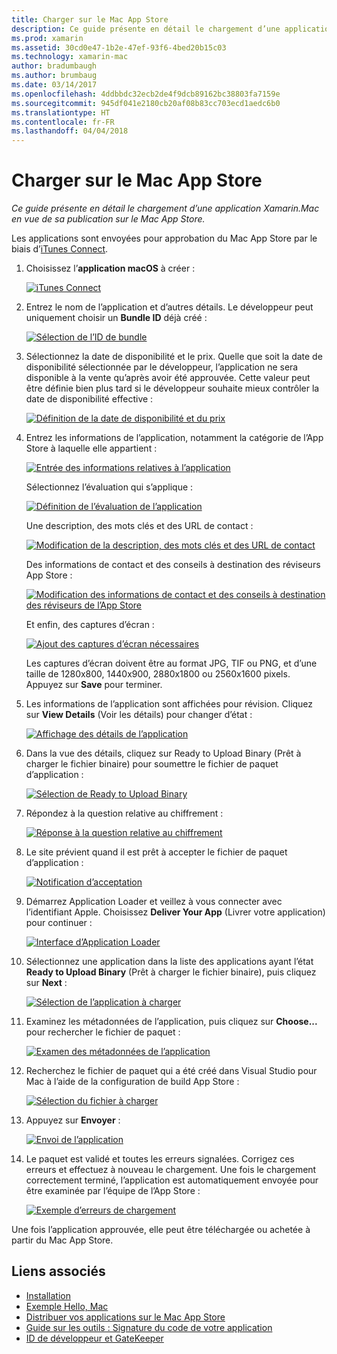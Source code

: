 ```yaml
---
title: Charger sur le Mac App Store
description: Ce guide présente en détail le chargement d’une application Xamarin.Mac en vue de sa publication sur le Mac App Store.
ms.prod: xamarin
ms.assetid: 30cd0e47-1b2e-47ef-93f6-4bed20b15c03
ms.technology: xamarin-mac
author: bradumbaugh
ms.author: brumbaug
ms.date: 03/14/2017
ms.openlocfilehash: 4ddbbdc32ecb2de4f9dcb89162bc38803fa7159e
ms.sourcegitcommit: 945df041e2180cb20af08b83cc703ecd1aedc6b0
ms.translationtype: HT
ms.contentlocale: fr-FR
ms.lasthandoff: 04/04/2018
---
```

# <a name="upload-to-mac-app-store"></a>Charger sur le Mac App Store

_Ce guide présente en détail le chargement d’une application Xamarin.Mac en vue de sa publication sur le Mac App Store._

Les applications sont envoyées pour approbation du Mac App Store par le biais d’[iTunes Connect](http://itunesconnect.apple.com/).

1. Choisissez l’**application macOS** à créer : 

    [![](uploading-images/image65.png "iTunes Connect")](uploading-images/image65.png#lightbox)

2. Entrez le nom de l’application et d’autres détails. Le développeur peut uniquement choisir un **Bundle ID** déjà créé : 

    [![](uploading-images/image66.png "Sélection de l’ID de bundle")](uploading-images/image66.png#lightbox)

3. Sélectionnez la date de disponibilité et le prix. Quelle que soit la date de disponibilité sélectionnée par le développeur, l’application ne sera disponible à la vente qu’après avoir été approuvée. Cette valeur peut être définie bien plus tard si le développeur souhaite mieux contrôler la date de disponibilité effective : 

    [![](uploading-images/image67.png "Définition de la date de disponibilité et du prix")](uploading-images/image67.png#lightbox)

4. Entrez les informations de l’application, notamment la catégorie de l’App Store à laquelle elle appartient : 

    [![](uploading-images/image68.png "Entrée des informations relatives à l’application")](uploading-images/image68.png#lightbox) 

    Sélectionnez l’évaluation qui s’applique : 

    [![](uploading-images/image69.png "Définition de l’évaluation de l’application")](uploading-images/image69.png#lightbox) 

    Une description, des mots clés et des URL de contact : 

    [![](uploading-images/image70.png "Modification de la description, des mots clés et des URL de contact")](uploading-images/image70.png#lightbox) 

    Des informations de contact et des conseils à destination des réviseurs App Store : 

    [![](uploading-images/image71.png "Modification des informations de contact et des conseils à destination des réviseurs de l’App Store")](uploading-images/image71.png#lightbox) 

    Et enfin, des captures d’écran : 

    [![](uploading-images/image72.png "Ajout des captures d’écran nécessaires")](uploading-images/image72.png#lightbox) 

    Les captures d’écran doivent être au format JPG, TIF ou PNG, et d’une taille de 1280x800, 1440x900, 2880x1800 ou 2560x1600 pixels. Appuyez sur **Save** pour terminer.

5. Les informations de l’application sont affichées pour révision. Cliquez sur **View Details** (Voir les détails) pour changer d’état : 

    [![](uploading-images/image73.png "Affichage des détails de l’application")](uploading-images/image73.png#lightbox)

6. Dans la vue des détails, cliquez sur Ready to Upload Binary (Prêt à charger le fichier binaire) pour soumettre le fichier de paquet d’application : 

    [![](uploading-images/image74.png "Sélection de Ready to Upload Binary")](uploading-images/image74.png#lightbox)

7. Répondez à la question relative au chiffrement : 

    [![](uploading-images/image75.png "Réponse à la question relative au chiffrement")](uploading-images/image75.png#lightbox)

8. Le site prévient quand il est prêt à accepter le fichier de paquet d’application : 

    [![](uploading-images/image76.png "Notification d’acceptation")](uploading-images/image76.png#lightbox)

9. Démarrez Application Loader et veillez à vous connecter avec l’identifiant Apple.
Choisissez **Deliver Your App** (Livrer votre application) pour continuer : 

    [![](uploading-images/image77.png "Interface d’Application Loader")](uploading-images/image77.png#lightbox)

10. Sélectionnez une application dans la liste des applications ayant l’état **Ready to Upload Binary** (Prêt à charger le fichier binaire), puis cliquez sur **Next** : 

    [![](uploading-images/image78.png "Sélection de l’application à charger")](uploading-images/image78.png#lightbox)

11. Examinez les métadonnées de l’application, puis cliquez sur **Choose...** pour rechercher le fichier de paquet : 

    [![](uploading-images/image79.png "Examen des métadonnées de l’application")](uploading-images/image79.png#lightbox)

12. Recherchez le fichier de paquet qui a été créé dans Visual Studio pour Mac à l’aide de la configuration de build App Store : 

    [![](uploading-images/image80.png "Sélection du fichier à charger")](uploading-images/image80.png#lightbox)

13. Appuyez sur **Envoyer** : 

    [![](uploading-images/image81.png "Envoi de l’application")](uploading-images/image81.png#lightbox)

14. Le paquet est validé et toutes les erreurs signalées. Corrigez ces erreurs et effectuez à nouveau le chargement. Une fois le chargement correctement terminé, l’application est automatiquement envoyée pour être examinée par l’équipe de l’App Store : 

    [![](uploading-images/image82.png "Exemple d’erreurs de chargement")](uploading-images/image82.png#lightbox)

Une fois l’application approuvée, elle peut être téléchargée ou achetée à partir du Mac App Store.

## <a name="related-links"></a>Liens associés

- [Installation](~//mac/get-started/installation.md)
- [Exemple Hello, Mac](~//mac/get-started/hello-mac.md)
- [Distribuer vos applications sur le Mac App Store](https://developer.apple.com/devcenter/mac/checklist/)
- [Guide sur les outils : Signature du code de votre application](https://developer.apple.com/library/mac/#documentation/ToolsLanguages/Conceptual/OSXWorkflowGuide/CodeSigning/CodeSigning.html)
- [ID de développeur et GateKeeper](https://developer.apple.com/resources/developer-id/)
